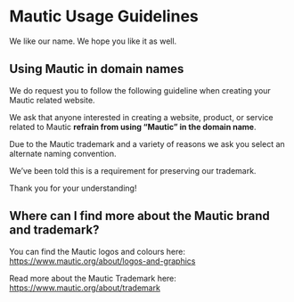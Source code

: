 # Mautic Usage Guidelines

We like our name. We hope you like it as well. 

## Using Mautic in domain names

We do request you to follow the following guideline when creating your Mautic related website.  

We ask that anyone interested in creating a website, product, or service related to Mautic **refrain from using “Mautic” in the domain name**. 
  
Due to the Mautic trademark and a variety of reasons we ask you select an alternate naming convention. 

We’ve been told this is a requirement for preserving our trademark.
  
Thank you for your understanding!

## Where can I find more about the Mautic brand and trademark?

You can find the Mautic logos and colours here: https://www.mautic.org/about/logos-and-graphics

Read more about the Mautic Trademark here: https://www.mautic.org/about/trademark